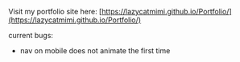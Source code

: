 Visit my portfolio site here:
[https://lazycatmimi.github.io/Portfolio/](https://lazycatmimi.github.io/Portfolio/)

current bugs:
- nav on mobile does not animate the first time
